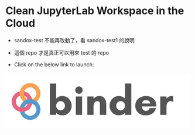 # Clean JupyterLab Workspace in the Cloud

* sandox-test 不能再改動了，看 sandox-test1 的說明

* 這個 repo 才是真正可以用來 test 的 repo

* Click on the below link to launch: 

[![Binder](binder/binder-logo.svg)](https://mybinder.org/v2/gh/beginnerSC/sandbox-test2/master?urlpath=lab)
